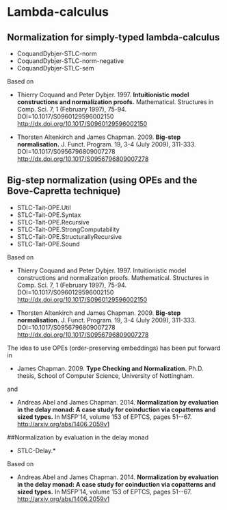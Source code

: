 # Lambda-calculus

## Normalization for simply-typed lambda-calculus

* CoquandDybjer-STLC-norm
* CoquandDybjer-STLC-norm-negative
* CoquandDybjer-STLC-sem

Based on

* Thierry Coquand and Peter Dybjer. 1997.
**Intuitionistic model constructions and normalization proofs.**
Mathematical. Structures in Comp. Sci. 7, 1 (February 1997), 75-94.
DOI=10.1017/S0960129596002150 <http://dx.doi.org/10.1017/S0960129596002150>

* Thorsten Altenkirch and James Chapman. 2009.
**Big-step normalisation.**
J. Funct. Program. 19, 3-4 (July 2009), 311-333.
DOI=10.1017/S0956796809007278 <http://dx.doi.org/10.1017/S0956796809007278>

## Big-step normalization (using OPEs and the Bove-Capretta technique)

* STLC-Tait-OPE.Util
* STLC-Tait-OPE.Syntax
* STLC-Tait-OPE.Recursive
* STLC-Tait-OPE.StrongComputability
* STLC-Tait-OPE.StructurallyRecursive
* STLC-Tait-OPE.Sound

Based on

* Thierry Coquand and Peter Dybjer. 1997.
Intuitionistic model constructions and normalization proofs.
Mathematical. Structures in Comp. Sci. 7, 1 (February 1997), 75-94.
DOI=10.1017/S0960129596002150 <http://dx.doi.org/10.1017/S0960129596002150>

* Thorsten Altenkirch and James Chapman. 2009.
**Big-step normalisation.**
J. Funct. Program. 19, 3-4 (July 2009), 311-333.
DOI=10.1017/S0956796809007278 <http://dx.doi.org/10.1017/S0956796809007278>

The idea to use OPEs (order-preserving embeddings) has been put forward in

* James Chapman. 2009. **Type Checking and Normalization.**
Ph.D. thesis, School of Computer Science, University of Nottingham.

and

* Andreas Abel and James Chapman. 2014.
**Normalization by evaluation in the delay monad: A case study for
coinduction via copatterns and sized types.**
In MSFP'14, volume 153 of EPTCS, pages 51--67.
<http://arxiv.org/abs/1406.2059v1>

##Normalization by evaluation in the delay monad

* STLC-Delay.*

Based on

* Andreas Abel and James Chapman. 2014.
**Normalization by evaluation in the delay monad: A case study for
coinduction via copatterns and sized types.**
In MSFP'14, volume 153 of EPTCS, pages 51--67.
<http://arxiv.org/abs/1406.2059v1>
